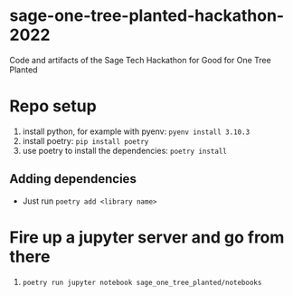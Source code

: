 # sage-one-tree-planted-hackathon-2022
Code and artifacts of the Sage Tech Hackathon for Good for One Tree Planted

# Repo setup

1. install python, for example with pyenv: `pyenv install 3.10.3`
2. install poetry: `pip install poetry`
3. use poetry to install the dependencies: `poetry install`

## Adding dependencies

- Just run `poetry add <library name>`

# Fire up a jupyter server and go from there
1. `poetry run jupyter notebook sage_one_tree_planted/notebooks`
